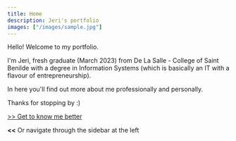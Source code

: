 ```yaml
---
title: Home
description: Jeri's portfolio
images: ["/images/sample.jpg"]
---
```


Hello! Welcome to my portfolio.

I'm Jeri, fresh graduate (March 2023) from De La Salle - College of Saint Benilde with a degree in Information Systems (which is basically an IT with a flavour of entrepreneurship).

In here you'll find out more about me professionally and personally. 

Thanks for stopping by :)

[>> Get to know me better](/about "Wait, you're actually interested?")

**<<** Or navigate through the sidebar at the left